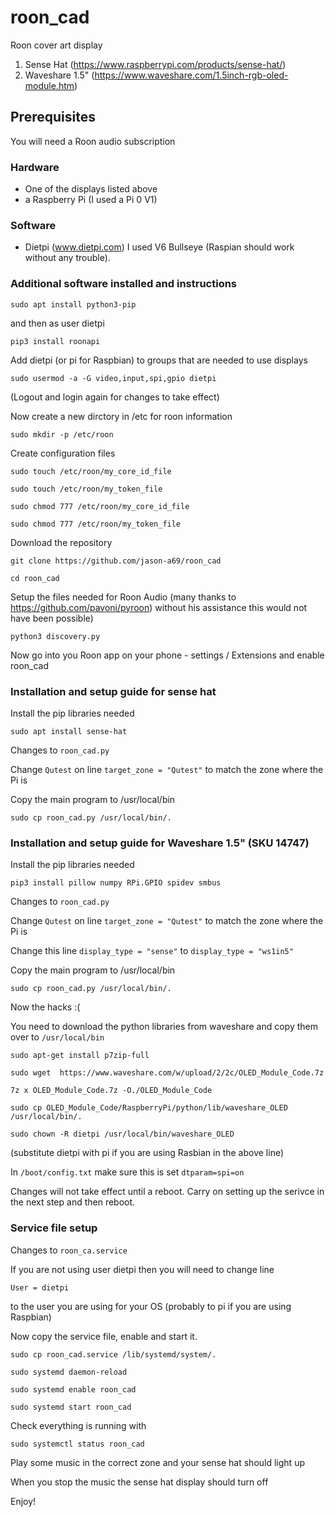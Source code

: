 # roon_cad
Roon cover art display
1. Sense Hat (https://www.raspberrypi.com/products/sense-hat/)
2. Waveshare 1.5" (https://www.waveshare.com/1.5inch-rgb-oled-module.htm)

## Prerequisites

You will need a Roon audio subscription

### Hardware 
  - One of the displays listed above
  - a Raspberry Pi (I used a Pi 0 V1)
  
### Software
  - Dietpi (www.dietpi.com) I used V6 Bullseye (Raspian should work without any trouble).
  
### Additional software installed and instructions  
  `sudo apt install python3-pip`
  
and then as user dietpi
  
`pip3 install roonapi`

Add dietpi (or pi for Raspbian) to groups that are needed to use displays

`sudo usermod -a -G video,input,spi,gpio dietpi`

(Logout and login again for changes to take effect)
  
Now create a new dirctory in /etc for roon information

`sudo mkdir -p /etc/roon`
  
Create configuration files

`sudo touch /etc/roon/my_core_id_file`

`sudo touch /etc/roon/my_token_file`

`sudo chmod 777 /etc/roon/my_core_id_file`

`sudo chmod 777 /etc/roon/my_token_file`
  
Download the repository

`git clone https://github.com/jason-a69/roon_cad`

`cd roon_cad`
  
Setup the files needed for Roon Audio (many thanks to https://github.com/pavoni/pyroon) without his assistance this would not have been possible)

`python3 discovery.py`
   
Now go into you Roon app on your phone -  settings / Extensions and enable roon_cad
   
### Installation and setup guide for sense hat

Install the pip libraries needed

`sudo apt install sense-hat`

Changes to `roon_cad.py`

Change `Qutest` on line `target_zone = "Qutest"`  to match the zone where the Pi is

Copy the main program to /usr/local/bin

`sudo cp roon_cad.py /usr/local/bin/.`

### Installation and setup guide for Waveshare 1.5" (SKU 14747)

Install the pip libraries needed

`pip3 install pillow numpy RPi.GPIO spidev smbus`

Changes to `roon_cad.py`

Change `Qutest` on line `target_zone = "Qutest"`  to match the zone where the Pi is

Change this line `display_type = "sense"` to `display_type = "ws1in5"` 

Copy the main program to /usr/local/bin

`sudo cp roon_cad.py /usr/local/bin/.`

Now the hacks :( 

You need to download the python libraries from waveshare and copy them over to `/usr/local/bin`

`sudo apt-get install p7zip-full`

`sudo wget  https://www.waveshare.com/w/upload/2/2c/OLED_Module_Code.7z`

`7z x OLED_Module_Code.7z -O./OLED_Module_Code`

`sudo cp OLED_Module_Code/RaspberryPi/python/lib/waveshare_OLED /usr/local/bin/.`

`sudo chown -R dietpi /usr/local/bin/waveshare_OLED`

(substitute dietpi with pi if you are using Rasbian in the above line)

In `/boot/config.txt` make sure this is set `dtparam=spi=on`

Changes will not take effect until a reboot. Carry on setting up the serivce in the next step and then reboot.

### Service file setup
Changes to `roon_ca.service`

If you are not using user dietpi then you will need to change line

`User = dietpi`

to the user you are using for your OS (probably to pi if you are using Raspbian)

Now copy the service file, enable and start it.

`sudo cp roon_cad.service /lib/systemd/system/.`

`sudo systemd daemon-reload`

`sudo systemd enable roon_cad`

`sudo systemd start roon_cad`
  
Check everything is running with

`sudo systemctl status roon_cad`
  
Play some music in the correct zone and your sense hat should light up

When you stop the music the sense hat display should turn off

Enjoy!
